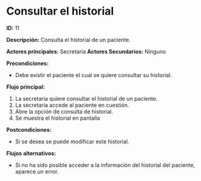 # Consultar el historial

**ID:** 11

**Descripción:** Consulta el historial de un paciente.

**Actores principales:** Secretaria
**Actores Secundarios:** Ninguno

**Precondiciones:**
* Debe existir el paciente el cual se quiere consultar su historial.

**Flujo principal:**
1. La secretaria quiere consultar el historial de un paciente.
2. La secretaria accede al paciente en cuestión.
3. Abre la opción de consulta de historial.
4. Se muestra el historial en pantalla

**Postcondiciones:**

* Si se desea se puede modificar este historial.

**Flujos alternativos:**

* Si no ha sido posible acceder a la información del historial del paciente, aparece un error.
